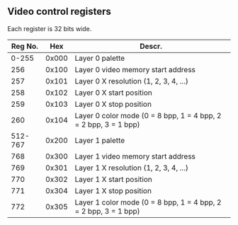 ## Video control registers

Each register is 32 bits wide.

| Reg No.  | Hex   | Descr.                                                            |
|----------|-------|-------------------------------------------------------------------|
| 0-255    | 0x000 | Layer 0 palette                                                   |
| 256      | 0x100 | Layer 0 video memory start address                                |
| 257      | 0x101 | Layer 0 X resolution (1, 2, 3, 4, ...)                            |
| 258      | 0x102 | Layer 0 X start position                                          |
| 259      | 0x103 | Layer 0 X stop position                                           |
| 260      | 0x104 | Layer 0 color mode (0 = 8 bpp, 1 = 4 bpp, 2 = 2 bpp, 3 = 1 bpp)   |
| 512-767  | 0x200 | Layer 1 palette                                                   |
| 768      | 0x300 | Layer 1 video memory start address                                |
| 769      | 0x301 | Layer 1 X resolution (1, 2, 3, 4, ...)                            |
| 770      | 0x302 | Layer 1 X start position                                          |
| 771      | 0x304 | Layer 1 X stop position                                           |
| 772      | 0x305 | Layer 1 color mode (0 = 8 bpp, 1 = 4 bpp, 2 = 2 bpp, 3 = 1 bpp)   |
